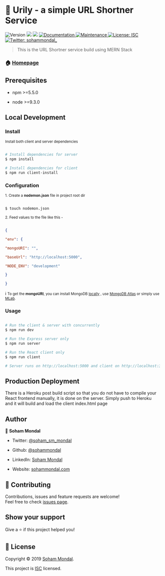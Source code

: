 
  

<h1>🔗 Urily - a simple URL Shortner Service</h1>

  

<p>

  

<img  alt="Version"  src="https://img.shields.io/npm/v/server.svg">

  

<img  src="https://img.shields.io/badge/npm-%3E%3D5.5.0-blue.svg"  />

  

<img  src="https://img.shields.io/badge/node-%3E%3D9.3.0-blue.svg"  />

  

<a  href="https://github.com/sohammondal/url_shortner#readme">

  

<img  alt="Documentation"  src="https://img.shields.io/badge/documentation-yes-brightgreen.svg"  target="_blank"  />

  

</a>

  

<a  href="https://github.com/sohammondal/url_shortner/graphs/commit-activity">

  

<img  alt="Maintenance"  src="https://img.shields.io/badge/Maintained%3F-yes-green.svg"  target="_blank"  />

  

</a>

  

<a  href="https://github.com/sohammondal/url_shortner/blob/master/LICENSE">

  

<img  alt="License: ISC"  src="https://img.shields.io/badge/License-ISC-yellow.svg"  target="_blank"  />

  

</a>

  

<a  href="https://twitter.com/soham_sm_mondal">

  

<img  alt="Twitter: sohammondal_"  src="https://img.shields.io/twitter/follow/soham_sm_mondal.svg?style=social"  target="_blank"  />

  

</a>

  

</p>

  

  

> This is the URL Shortner service build using MERN Stack

  

  

### 🏠 [Homepage](http://urily.sohammondal.com)

  

  

## Prerequisites

  

  

- npm >=5.5.0

  

- node >=9.3.0

  

  

## Local Development

  

### Install

<small> Install both client and server dependencies </small>

  

```bash

# Install dependencies for server
$ npm install

# Install dependencies for client
$ npm run client-install

```

  

### Configuration

  

<small> 1. Create a **nodemon.json** file in project root dir </small>

  

```bash

$ touch nodemon.json

```

  

<small> 2. Feed values to the file like this - </small>

  

```json

{

"env": {

"mongoURI": "",

"baseUrl": "http://localhost:5000",

"NODE_ENV": "development"

}

}

```

  

:information_source: <small> To get the **mongoURI**, you can install MongoDB [locally](https://docs.mongodb.com/manual/installation/) , use [MongoDB Atlas](https://docs.atlas.mongodb.com/getting-started/) or simply use [MLab](https://mlab.com/).</small>

  
  

### Usage

  

```bash

# Run the client & server with concurrently
$ npm run dev

# Run the Express server only
$ npm run server

# Run the React client only
$ npm run client

# Server runs on http://localhost:5000 and client on http://localhost:3000

```

  

## Production Deployment

There is a Heroku post build script so that you do not have to compile your React frontend manually, it is done on the server. Simply push to Heroku and it will build and load the client index.html page

  

## Author

  

  

👤 **Soham Mondal**

  

  

* Twitter: [@soham_sm_mondal](https://twitter.com/soham_sm_mondal)

  

* Github: [@sohammondal](https://github.com/sohammondal)

  

* LinkedIn: [Soham Mondal](https://www.linkedin.com/in/soham-sm-mondal/)
* Website: [sohammondal.com](https://sohammondal.com)

  

  

## 🤝 Contributing

  

  

Contributions, issues and feature requests are welcome!<br  />Feel free to check [issues page](https://github.com/sohammondal/url_shortner/issues).

  

  

## Show your support

  

  

Give a ⭐️ if this project helped you!

  

  

## 📝 License

  

  

Copyright © 2019 [Soham Mondal](https://github.com/sohammondal).<br  />

  

This project is [ISC](https://github.com/sohammondal/url_shortner/blob/master/LICENSE) licensed.

